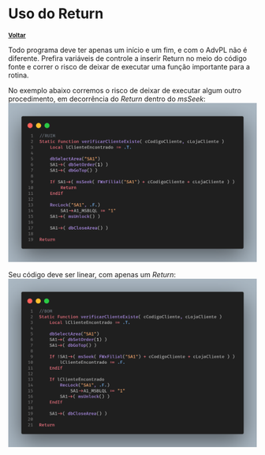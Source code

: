 # Uso do Return

[**<div style="font-size:12px;">Voltar</div>**](../../README.md)

Todo programa deve ter apenas um início e um fim, e com o AdvPL não é diferente. Prefira variáveis de controle a inserir Return no meio do código fonte e correr o risco de deixar de executar uma função importante para a rotina.

No exemplo abaixo corremos o risco de deixar de executar algum outro procedimento, em decorrência do _Return_ dentro do _msSeek_:
![](assets/images/return-no-meio-do-codigo.png)

Seu código deve ser linear, com apenas um _Return_:
![](assets/images/return-no-fim-do-codigo.png)
